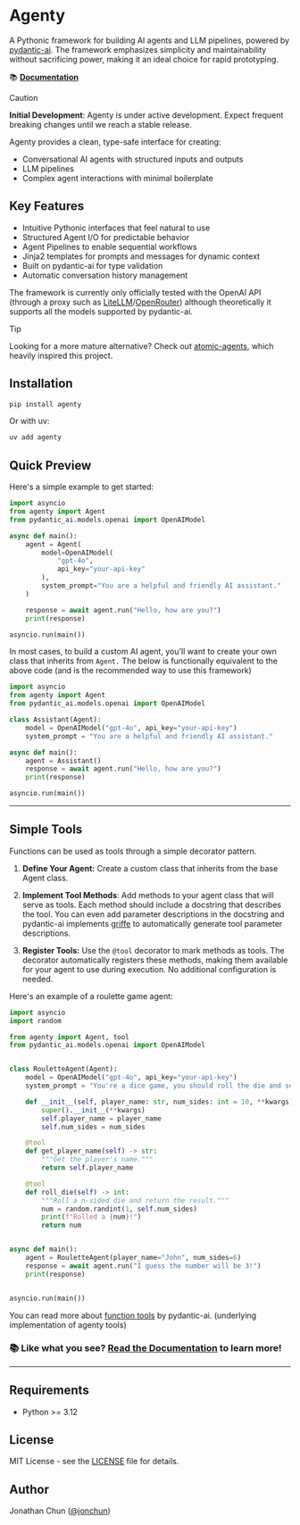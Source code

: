 # Agenty

A Pythonic framework for building AI agents and LLM pipelines, powered by [pydantic-ai](https://github.com/pydantic/pydantic-ai). The framework emphasizes simplicity and maintainability without sacrificing power, making it an ideal choice for rapid prototyping.

📚 **[Documentation](https://agenty.readthedocs.io/)**

> [!Caution]
> **Initial Development**: Agenty is under active development. Expect frequent breaking changes until we reach a stable release.

Agenty provides a clean, type-safe interface for creating:
- Conversational AI agents with structured inputs and outputs
- LLM pipelines
- Complex agent interactions with minimal boilerplate

## Key Features
- Intuitive Pythonic interfaces that feel natural to use
- Structured Agent I/O for predictable behavior
- Agent Pipelines to enable sequential workflows
- Jinja2 templates for prompts and messages for dynamic context
- Built on pydantic-ai for type validation
- Automatic conversation history management

The framework is currently only officially tested with the OpenAI API (through a proxy such as [LiteLLM](https://docs.litellm.ai/docs/simple_proxy)/[OpenRouter](https://openrouter.ai/docs/quick-start)) although theoretically it supports all the models supported by pydantic-ai.

> [!TIP]
> Looking for a more mature alternative? Check out [atomic-agents](https://github.com/BrainBlend-AI/atomic-agents), which heavily inspired this project.

## Installation

```bash
pip install agenty
```

Or with uv:

```bash
uv add agenty
```

## Quick Preview

Here's a simple example to get started:
```python
import asyncio
from agenty import Agent
from pydantic_ai.models.openai import OpenAIModel

async def main():
    agent = Agent(
        model=OpenAIModel(
            "gpt-4o",
            api_key="your-api-key"
        ),
        system_prompt="You are a helpful and friendly AI assistant."
    )

    response = await agent.run("Hello, how are you?")
    print(response)

asyncio.run(main())
```
In most cases, to build a custom AI agent, you'll want to create your own class that inherits from `Agent.` The below is functionally equivalent to the above code (and is the recommended way to use this framework)
```python
import asyncio
from agenty import Agent
from pydantic_ai.models.openai import OpenAIModel

class Assistant(Agent):
    model = OpenAIModel("gpt-4o", api_key="your-api-key")
    system_prompt = "You are a helpful and friendly AI assistant."

async def main():
    agent = Assistant()
    response = await agent.run("Hello, how are you?")
    print(response)

asyncio.run(main())
```
---
## Simple Tools

Functions can be used as tools through a simple decorator pattern.

1. **Define Your Agent:** Create a custom class that inherits from the base Agent class.

2. **Implement Tool Methods**: Add methods to your agent class that will serve as tools. Each method should include a docstring that describes the tool. You can even add parameter descriptions in the docstring and pydantic-ai implements [griffe](https://mkdocstrings.github.io/griffe/) to automatically generate tool parameter descriptions.

3. **Register Tools:** Use the `@tool` decorator to mark methods as tools. The decorator automatically registers these methods, making them available for your agent to use during execution. No additional configuration is needed.

Here's an example of a roulette game agent:
```python
import asyncio
import random

from agenty import Agent, tool
from pydantic_ai.models.openai import OpenAIModel


class RouletteAgent(Agent):
    model = OpenAIModel("gpt-4o", api_key="your-api-key")
    system_prompt = "You're a dice game, you should roll the die and see if the number matches the user's guess."

    def __init__(self, player_name: str, num_sides: int = 10, **kwargs):
        super().__init__(**kwargs)
        self.player_name = player_name
        self.num_sides = num_sides

    @tool
    def get_player_name(self) -> str:
        """Get the player's name."""
        return self.player_name

    @tool
    def roll_die(self) -> int:
        """Roll a n-sided die and return the result."""
        num = random.randint(1, self.num_sides)
        print(f"Rolled a {num}!")
        return num


async def main():
    agent = RouletteAgent(player_name="John", num_sides=6)
    response = await agent.run("I guess the number will be 3!")
    print(response)


asyncio.run(main())
```

You can read more about [function tools](https://ai.pydantic.dev/tools/) by pydantic-ai. (underlying implementation of agenty tools)

### 📚 Like what you see? **[Read the Documentation](https://agenty.readthedocs.io/)** to learn more!
---
## Requirements

- Python >= 3.12

## License

MIT License - see the [LICENSE](LICENSE) file for details.

## Author

Jonathan Chun ([@jonchun](https://github.com/jonchun))
